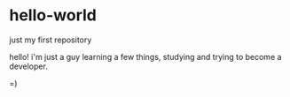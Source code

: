 # hello-world
just my first repository

hello!
i'm just a guy learning a few things, studying and trying to become a developer.

=)
